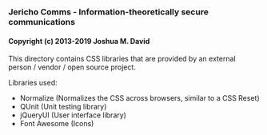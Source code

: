 ### Jericho Comms - Information-theoretically secure communications
#### Copyright (c) 2013-2019  Joshua M. David


This directory contains CSS libraries that are provided by an external person / vendor / open source project.

Libraries used:
* Normalize (Normalizes the CSS across browsers, similar to a CSS Reset)
* QUnit (Unit testing library)
* jQueryUI (User interface library)
* Font Awesome (Icons)